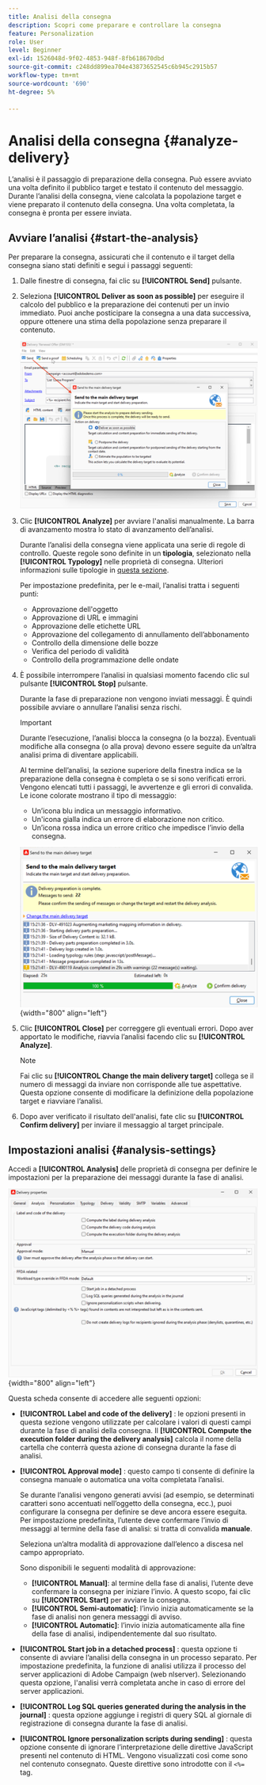```yaml
---
title: Analisi della consegna
description: Scopri come preparare e controllare la consegna
feature: Personalization
role: User
level: Beginner
exl-id: 1526048d-9f02-4853-948f-8fb618670dbd
source-git-commit: c248dd899ea704e43873652545c6b945c2915b57
workflow-type: tm+mt
source-wordcount: '690'
ht-degree: 5%

---
```


# Analisi della consegna {#analyze-delivery}

L’analisi è il passaggio di preparazione della consegna. Può essere avviato una volta definito il pubblico target e testato il contenuto del messaggio. Durante l’analisi della consegna, viene calcolata la popolazione target e viene preparato il contenuto della consegna. Una volta completata, la consegna è pronta per essere inviata.

## Avviare l’analisi {#start-the-analysis}

Per preparare la consegna, assicurati che il contenuto e il target della consegna siano stati definiti e segui i passaggi seguenti:

1. Dalle finestre di consegna, fai clic su **[!UICONTROL Send]** pulsante.
1. Seleziona **[!UICONTROL Deliver as soon as possible]** per eseguire il calcolo del pubblico e la preparazione dei contenuti per un invio immediato. Puoi anche posticipare la consegna a una data successiva, oppure ottenere una stima della popolazione senza preparare il contenuto.

   ![](assets/delivery-analysis-start.png)

1. Clic **[!UICONTROL Analyze]** per avviare l&#39;analisi manualmente. La barra di avanzamento mostra lo stato di avanzamento dell’analisi.

   Durante l’analisi della consegna viene applicata una serie di regole di controllo. Queste regole sono definite in un **tipologia**, selezionato nella **[!UICONTROL Typology]** nelle proprietà di consegna. Ulteriori informazioni sulle tipologie in [questa sezione](../../automation/campaign-opt/campaign-typologies.md).

   Per impostazione predefinita, per le e-mail, l’analisi tratta i seguenti punti:

   * Approvazione dell&#39;oggetto
   * Approvazione di URL e immagini
   * Approvazione delle etichette URL
   * Approvazione del collegamento di annullamento dell’abbonamento
   * Controllo della dimensione delle bozze
   * Verifica del periodo di validità
   * Controllo della programmazione delle ondate


1. È possibile interrompere l’analisi in qualsiasi momento facendo clic sul pulsante **[!UICONTROL Stop]** pulsante.

   Durante la fase di preparazione non vengono inviati messaggi. È quindi possibile avviare o annullare l’analisi senza rischi.

   >[!IMPORTANT]
   >
   >Durante l’esecuzione, l’analisi blocca la consegna (o la bozza). Eventuali modifiche alla consegna (o alla prova) devono essere seguite da un’altra analisi prima di diventare applicabili.

   Al termine dell’analisi, la sezione superiore della finestra indica se la preparazione della consegna è completa o se si sono verificati errori. Vengono elencati tutti i passaggi, le avvertenze e gli errori di convalida. Le icone colorate mostrano il tipo di messaggio:

   * Un’icona blu indica un messaggio informativo.
   * Un&#39;icona gialla indica un errore di elaborazione non critico.
   * Un’icona rossa indica un errore critico che impedisce l’invio della consegna.

   ![](assets/delivery-analysis-results.png){width="800" align="left"}

1. Clic **[!UICONTROL Close]** per correggere gli eventuali errori. Dopo aver apportato le modifiche, riavvia l’analisi facendo clic su **[!UICONTROL Analyze]**.

   >[!NOTE]
   >
   >Fai clic su **[!UICONTROL Change the main delivery target]** collega se il numero di messaggi da inviare non corrisponde alle tue aspettative. Questa opzione consente di modificare la definizione della popolazione target e riavviare l’analisi.
   >

1. Dopo aver verificato il risultato dell&#39;analisi, fate clic su **[!UICONTROL Confirm delivery]** per inviare il messaggio al target principale.


## Impostazioni analisi {#analysis-settings}

Accedi a **[!UICONTROL Analysis]** delle proprietà di consegna per definire le impostazioni per la preparazione dei messaggi durante la fase di analisi.

![](assets/delivery-properties-analysis-tab.png){width="800" align="left"}

Questa scheda consente di accedere alle seguenti opzioni:

* **[!UICONTROL Label and code of the delivery]** : le opzioni presenti in questa sezione vengono utilizzate per calcolare i valori di questi campi durante la fase di analisi della consegna. Il **[!UICONTROL Compute the execution folder during the delivery analysis]** calcola il nome della cartella che conterrà questa azione di consegna durante la fase di analisi.

* **[!UICONTROL Approval mode]** : questo campo ti consente di definire la consegna manuale o automatica una volta completata l’analisi.

  Se durante l’analisi vengono generati avvisi (ad esempio, se determinati caratteri sono accentuati nell’oggetto della consegna, ecc.), puoi configurare la consegna per definire se deve ancora essere eseguita. Per impostazione predefinita, l’utente deve confermare l’invio di messaggi al termine della fase di analisi: si tratta di convalida **manuale**.

  Seleziona un’altra modalità di approvazione dall’elenco a discesa nel campo appropriato.

  Sono disponibili le seguenti modalità di approvazione:

   * **[!UICONTROL Manual]**: al termine della fase di analisi, l’utente deve confermare la consegna per iniziare l’invio. A questo scopo, fai clic su **[!UICONTROL Start]** per avviare la consegna.
   * **[!UICONTROL Semi-automatic]**: l’invio inizia automaticamente se la fase di analisi non genera messaggi di avviso.
   * **[!UICONTROL Automatic]**: l’invio inizia automaticamente alla fine della fase di analisi, indipendentemente dal suo risultato.

* **[!UICONTROL Start job in a detached process]** : questa opzione ti consente di avviare l’analisi della consegna in un processo separato. Per impostazione predefinita, la funzione di analisi utilizza il processo del server applicazioni di Adobe Campaign (web nlserver). Selezionando questa opzione, l&#39;analisi verrà completata anche in caso di errore del server applicazioni.
* **[!UICONTROL Log SQL queries generated during the analysis in the journal]** : questa opzione aggiunge i registri di query SQL al giornale di registrazione di consegna durante la fase di analisi.
* **[!UICONTROL Ignore personalization scripts during sending]** : questa opzione consente di ignorare l’interpretazione delle direttive JavaScript presenti nel contenuto di HTML. Vengono visualizzati così come sono nel contenuto consegnato. Queste direttive sono introdotte con il `<%=` tag.
